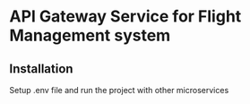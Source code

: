 # API Gateway Service for Flight Management system

## Installation
Setup .env file and run the project with other microservices
